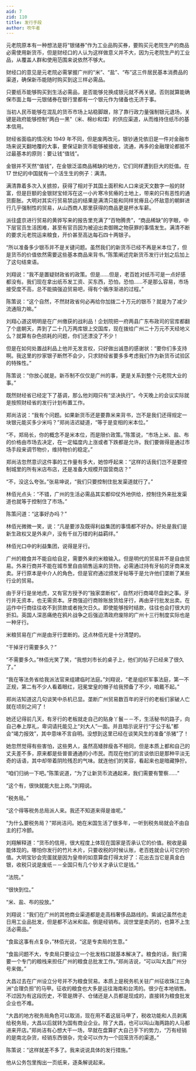 ```yaml
---
aid: 7
zid: 110
title: 发行手段
author: 吹牛者
---
```


元老院原本有一种想法是将“银储券”作为工业品购买券，要购买元老院生产的商品必需使用新货币，但是财经口的人认为这样做意义并不大，因为元老院生产的工业品，从覆盖人群和使用范围来说依然不够大。

财经口的意见是元老院必需掌握广州的“米”、“盐”、“布”这三件居民基本消费品的渠道，确保新币能随时购买到这三样必需品。

只要纸币能够购买到生活必需品，是否能够兑换成银元就不再关键。否则就算能确保市面上每一元银储券在银行里都有一个银元作为储备也无济于事。

当初人民币能够在混乱的货币市场上站稳脚跟，除了靠行政力量强制银元退场，关键是政府能够控制“两白一黑”（米、棉纱和煤）的供应渠道，从而维持住纸币的基本信用。

财经省面临的情况和 1949 年不同，但是废两改元，银钞通兑依旧是一件对金融市场来说天翻地覆的大事，要保证新货币能够被接收，流通，再多的金融理论都抵不过最基本的原则：要让钱“值钱”。

金银并不天然“值钱”，在金银泛滥商品稀缺的地方，它们同样遭到巨大的贬值。在 17 世纪的中国就有一个活生生的例子：满清。

满清靠着多次入关掳掠，获得了相对于其国土面积和人口来说天文数字一般的财富，但是巨额的金银财宝倾泻在这一小片寒冷贫瘠的土地上，带来的只有恶性的通货膨胀。大明对其实行贸易禁运的结果是满清只能和同样贫瘠且心怀敌意的朝鲜进行几乎强制性的贸易，从山西商人那里获得的商品更是杯水车薪。

派往盛京进行贸易的黄骅写来的报告里充满了“百物腾贵”，“商品稀缺”的字眼，中下层官员生活困难，甚至有官员因为被迫出卖御赐之物获罪的事情发生。满清不断的要求元老院运来粮食，开价甚至高达每石四十两银子。

“所以准备多少银币并不是关键问题。虽然我们的新货币已经不再是米本位了，但是货币的价值依然需要这些基本商品来背书。”陈策阐述完新货币发行计划之后加上了这句结束语。

刘翔说：“我不是置疑财政省的政策。但是……但是，老百姓对纸币可是一点好感都没有。我们现在拿出纸币发工资、买东西，恐怕，恐怕……不是那么容易，市场接受度不高，总不能搞强迫贸易吧，得有个循序渐进的过程。”

陈策说：“这个自然，不然财政省何必再给你加拨二十万元的银币？就是为了减少流通阻力嘛。”

刘翔心道这明明是在广州缴获的战利品！企划院把一府两县广东布政司的官库都翻了个底朝天，弄到了二十几万两库银上交国库，现在拨给广州二十万元不天经地义么？就算有杂色损耗的问题，你们还漂没了不少！

但是在如何处置战利品上他并无发言权，只好做出诚恳的感谢状：“要你们多支持啊。我这里的抄家银子断然不会少，只求财经省要多多考虑我们作为新货币试验区的特殊性。”

陈策说：“你放心就是。新币制不仅仅是广州的事，更是关系到整个元老院大业的事。”

既然财经省已经定下了基调，那么他刘翔只有“坚决执行”。今天晚上的会议实际就是按照财经省的发行计划布置工作。

郑尚洁说：“我有个问题。如果新货币还是要靠米来背书，岂不是我们还得规定一块银元能买多少米吗？”郑尚洁迟疑道，“等于是变相的米本位。”

“不，郑局长，你的概念不是米本位，而是限价政策。”陈策说，“市场上米、盐、布的价格由市场去决定，在一定幅度内上涨或者下跌都是允许。我们要做得是通过市场手段来调节物价，维持物价的稳定。”

郑尚洁忽然意识这件事的工作量有多大，她惊呼起来：“这样的话我们岂不是要控制城里的所有米店布店，还是准备大规模开国营商店？”

“不，没这么夸张。”张易坤说，“我们只要控制住批发渠道就行了。”

林佰光点头：“不错，广州的生活必需品其实都仰仗外地供给，控制住外来批发渠道也就等于控制住了市场。”

陈策问道：“这事好办吗？”

林佰光微微一笑，说：“凡是要涉及既得利益集团的事情都不好办。好处是我们是新生政权又是外来户，没有千丝万缕的利益羁绊。”

林佰光口中的利益集团，说得是牙行。

广州的粮食并不能自给自足，需要外来的米粮输入。但是明代的贸易并不是自由贸易。外来行商并不能在城市里自由销售运来的货物，必需通过持有牙帖的牙商来发卖。牙行原本是中介人的角色，但是官府通过颁发牙帖等于是允许他们垄断了某些行业的贸易。

由于牙行是坐地虎，又有官方授予的“独家垄断权”，自然对行商竭尽盘剥之事。牙行并无资本，也无需资本。牙商强迫行商赊账放货给牙行，再由牙行批发出卖。在运作中行商往往收不到货款或者拖欠日久。即使能够按时结款，往往也会打很大的折扣。英国人深恶痛绝在鸦片战争之后强迫清政府废除的广州十三行制度实际也是一种牙行。

米粮贸易在广州是由牙行垄断的。这点林佰光是十分清楚的。

“干掉牙行需要多久？”

“不需要多久。”林佰光笑了笑，“我想刘市长的桌子上，他们的帖子已经来了很久了。”

“我在等法务省给我派法官来组建临时法庭。”刘翔说，“老是组织军事法庭，第一不正规，第二有不少人看着眼红，冠冕堂皇的帽子给我预备了不少，咱戴不起。”

郑尚洁知道这几句谈笑中杀机已显。垄断广州贸易数百年的牙行的老板们家破人亡就在顷刻之间了！

她还记得前几天，有牙行的老板就走自己的贴身丫鬟－－不，生活秘书的路子，向自己奉上厚礼，卑词请托能见上“刘大人”一面。并且暗示说牙行“于公于私”都会“竭力报效”，其中意味不言自明。没想到这里已经在谈笑风生的准备“杀猪”了！

她忽然觉得有些害怕，这些男人，虽然高矮胖瘦各不相同，但是本质上都和自己的丈夫差不多，原来都是些普普通通的小市民。而现在他们的言谈依旧是那种平淡无奇的话语，其中却带着阴险残忍的气味。就连他们的笑容，看起来也是暗藏狰狞。

“咱们归纳一下吧。”陈策说道，“为了让新货币流通起来，我们需要有警察……”

“这个有，很快就能大批上岗。”刘翔说。

“税务局。”

“这个得等税务总局派人来。我还不知道来得是谁呢。”

“为什么要税务局？”郑尚洁问。她在米国生活了很多年，一听到税务局就会不由自主的打冷颤。

刘翔解释道：“货币的信用，很大程度上体现在国家是否承认它的价值。税收是最能体现的。哪怕你发行的竹片木片，只要收税的时候认账，老百姓就会认可它的价值。大明宝钞会完蛋就是因为皇帝的如意算盘打得太好了：花出去当它是真金白银，收税只说是废纸－－全国只有几个钞关才承认它是钱。”

“法院。”

“很快到位。”

“米、盐、布的投放。”

刘翔说：“我们在广州的其他商业渠道都是走高档奢侈品路线的。紫诚记虽然也走日用工业品批发，但是都不沾米和盐。倒是经销布。润世堂是卖药的，也算不上生活必需品。”

“食盐这事有点复杂，”林佰光说，“这是专卖局的生意。”

“食盐问题不大，专卖局只要设立一个批发档口就基本解决了。粮食的话，我们需要一个专门的粮栈来担任广州的粮食总批发工作。”郑尚洁说，“可以叫大昌广州分号来做。”

大昌过去在广州设立分号并不为粮食贸易。本质上是税务机关驻广州征收珠江三角洲“合理负担”的马甲。征收的粮食也大多是运往海南和台湾的。很少在本地销售。不过因为有这段历史，不管是牌子、仓储还是人员都是现成的，直接转为粮食批发企业也不难。

“大昌的地方税务局角色可以取消，现在用不着这层马甲了，税收功能和人员剥离给税务局，大昌以后就转为国有商业企业。除了大昌，也可以叫山海两路的人马都进来开店。”郑尚洁有心想大干一场，早就在盘算扩大自己手下的势力，“万有经销的是南北杂货，经销东西很杂，完全可以作为一个回笼货币的渠道。”

陈策说：“这样就差不多了。我来说说具体的发行措施。”

他从公务包里掏出一页纸来，逐条解说起来。
